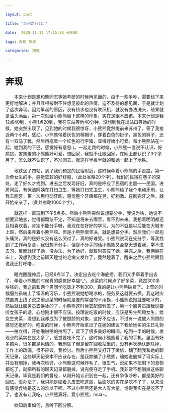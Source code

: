 ```yaml
---

layout: post

title: "苏州之行(1)"

date:  2020-11-17 17:15:38 +0800

tags: 奔现 旅游

categories: 随笔

---
```


# 奔现

&emsp;&emsp;本来计划是想和熊同志等她考研的时候再见面的，由于一些争吵，需要线下来更好地解决；并且互相按耐不住想见彼此的热情，迫不及待的想见面，于是就计划了这次奔现。因为早起的原因，没有热水也没有吹风机，就没有办法洗头，结果就是油头满面，第一次就给小熊熊留下这样的印象，实在是很不应该。本来计划是我12点40到，小熊1点20到，我在车站等他40分钟，没想到我在出站口等她的时候，她突然出现了，见到她的时候我很惊讶，小熊熊竟然提前来苏州了，等了我接近两个小时，感动。小熊熊带着灰色的棉帽子，穿着白色的褂子，黑色的裤子，还有一双马丁靴，然后再拖着一个红色的行李箱，显得好娇小可爱。和小熊熊站在一起，她到我的下巴，感觉好有意思:)。一起走路的时候，小熊熊一直说不认识，好尴尬，害羞羞的小熊熊好可爱，想回家，我就不让她回家，在网上都认识了3个多月了，怎么就不认识了，不准回去，就这样半推半就的和她一起上了地铁。

&emsp;&emsp;地铁坐了四站，到了我们预定的民宿附近，这时候牵着小熊熊的手走路，第一次牵女生的手，感觉软软的好舒服，（此处省略20个字）。我们的民宿在巷子的深处，走了好久才找到。进去之后发现好旧，真的是呼应了民宿的主题——民国。进房间后，有保洁阿姨在打扫卫生，等她打扫完卫生，小熊熊给了我个电动牙刷，让我去刷牙，第一次用电动牙刷，感觉整个牙龈都在晃，好刺激。在刷完牙之后，就开始亲亲了，（此处省略1000个字）。

&emsp;&emsp;就这样一直玩到下午5点多。然后小熊熊突然说想要分手，我说为啥，她说不想要异地恋，觉得都飘忽不定，不知道将来去哪里，看不到未来。我想着明明都还互相喜欢着，肯定不能分手呀，我现在在好好的学习，为的不就是以后能在大城市上班，然后来养着小熊熊嘛。但是小熊熊很坚决，就是想要分手。然后我们一起抱头痛哭，真的是好久没有这么哭过了，真的好难受。小熊熊说现在先分手，等我找到了工作再复合，我很想不分手，但是不分手的话小熊熊又会整天想着我，学不进去习，反而耽误了她，没办法，为了她好，就暂时答应了她。哭完之后，我俩躺在床上，没想到我之前聊天睡觉的毛病又发作了，竟然睡着了，醒来之后小熊熊跟我说我还打呼噜....

&emsp;&emsp;睡完醒醒神后，已经6点半了，决定出去吃个海底捞，我们又手牵着手出去了，牵着小熊熊的时候真的感觉好幸福^_^。点菜的时候点了好多菜，竟然300多块钱的，我之前和两个男同学吃饭才不到300，真的是让小熊熊破费了。上菜的时候服务员端上了常温的可乐，小熊熊说她想喝冰的，服务员这就要去换，我这时突然直男上线了说之前点菜的时候就是要的常温的不用换，小熊熊说她就要喝冰的，然后就让服务员去换冰的了，小熊熊这时候去配调料去了，另一个服务员跟我说要听女孩子的话，心想刚才很不应该。按理说吃饭的时候，应该是男生照顾女生，给女生夹菜，没想到我却成为了被照顾的对象，这好不应该，不过有一说被人照顾的感觉还挺好的。吃饭的时候，小熊熊开始拿出了在她的建议下我给她买的生日礼物——拍立得，开始啪啪啪的拍照了，留下了很多美好的瞬间。吃到一半的时候，发现点的菜实在是太多了，感觉要吃不完了，这时候小熊熊看了我的手机，里面有好多照片，很多都是色情的，我删除了但是留在回收站里的，没有再次确认删除掉，工作上的疏漏，很不应该，我检讨。然后小熊熊又打开了微信，翻了翻我和她的聊天记录，这些聊天记录本不应该存在，是我欺骗了小熊熊，骗她说删掉了可实际上并没有删掉，我再次检讨，小熊熊这时候炸毛了，很生气，说如果不把剩下的食物都吃了，就把所有的聊天记录都删掉，说完便夺走了手机。我非常不想删掉这些聊天记录，毕竟是我们的曾经，从刚开始认识到在一起，还有争争吵吵，都是美好的回忆。没办法了，我只能是硬着头皮去吃这些，后面吃的实在是吃不了了，从来没有感觉食物是这么的难以下咽。不过小熊熊还是大人有大量，觉得我实在是吃不了了，也没有让我吃，小熊熊真好，爱小熊熊，mua~。

&emsp;&emsp;欲知后事如何，且听下回分解。
